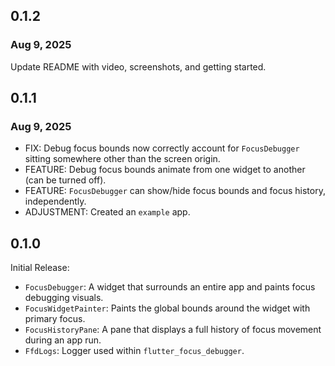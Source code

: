 ## 0.1.2
### Aug 9, 2025
Update README with video, screenshots, and getting started.

## 0.1.1
### Aug 9, 2025
 * FIX: Debug focus bounds now correctly account for `FocusDebugger` sitting somewhere other than the screen origin.
 * FEATURE: Debug focus bounds animate from one widget to another (can be turned off).
 * FEATURE: `FocusDebugger` can show/hide focus bounds and focus history, independently.
 * ADJUSTMENT: Created an `example` app.

## 0.1.0
Initial Release:
 * `FocusDebugger`: A widget that surrounds an entire app and paints focus debugging visuals.
 * `FocusWidgetPainter`: Paints the global bounds around the widget with primary focus.
 * `FocusHistoryPane`: A pane that displays a full history of focus movement during an app run.
 * `FfdLogs`: Logger used within `flutter_focus_debugger`.
